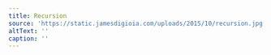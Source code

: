 ```yaml
---
title: Recursion
source: 'https://static.jamesdigioia.com/uploads/2015/10/recursion.jpg'
altText: ''
caption: ''
---
```


